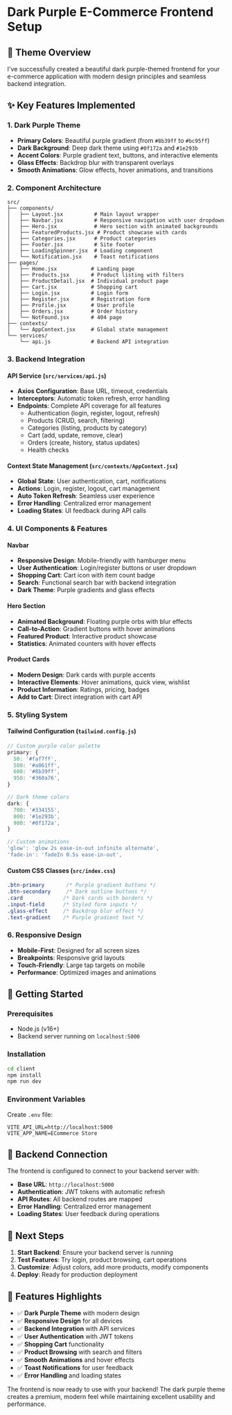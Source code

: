 # Dark Purple E-Commerce Frontend Setup

## 🎨 Theme Overview

I've successfully created a beautiful dark purple-themed frontend for your e-commerce application with modern design principles and seamless backend integration.

## ✨ Key Features Implemented

### 1. **Dark Purple Theme**
- **Primary Colors**: Beautiful purple gradient (from `#8b39ff` to `#bc95ff`)
- **Dark Background**: Deep dark theme using `#0f172a` and `#1e293b`
- **Accent Colors**: Purple gradient text, buttons, and interactive elements
- **Glass Effects**: Backdrop blur with transparent overlays
- **Smooth Animations**: Glow effects, hover animations, and transitions

### 2. **Component Architecture**
```
src/
├── components/
│   ├── Layout.jsx          # Main layout wrapper
│   ├── Navbar.jsx          # Responsive navigation with user dropdown
│   ├── Hero.jsx            # Hero section with animated backgrounds
│   ├── FeaturedProducts.jsx # Product showcase with cards
│   ├── Categories.jsx      # Product categories
│   ├── Footer.jsx          # Site footer
│   ├── LoadingSpinner.jsx  # Loading component
│   └── Notification.jsx    # Toast notifications
├── pages/
│   ├── Home.jsx           # Landing page
│   ├── Products.jsx       # Product listing with filters
│   ├── ProductDetail.jsx  # Individual product page
│   ├── Cart.jsx           # Shopping cart
│   ├── Login.jsx          # Login form
│   ├── Register.jsx       # Registration form
│   ├── Profile.jsx        # User profile
│   ├── Orders.jsx         # Order history
│   └── NotFound.jsx       # 404 page
├── contexts/
│   └── AppContext.jsx     # Global state management
└── services/
    └── api.js             # Backend API integration
```

### 3. **Backend Integration**

#### API Service (`src/services/api.js`)
- **Axios Configuration**: Base URL, timeout, credentials
- **Interceptors**: Automatic token refresh, error handling
- **Endpoints**: Complete API coverage for all features
  - Authentication (login, register, logout, refresh)
  - Products (CRUD, search, filtering)
  - Categories (listing, products by category)
  - Cart (add, update, remove, clear)
  - Orders (create, history, status updates)
  - Health checks

#### Context State Management (`src/contexts/AppContext.jsx`)
- **Global State**: User authentication, cart, notifications
- **Actions**: Login, register, logout, cart management
- **Auto Token Refresh**: Seamless user experience
- **Error Handling**: Centralized error management
- **Loading States**: UI feedback during API calls

### 4. **UI Components & Features**

#### Navbar
- **Responsive Design**: Mobile-friendly with hamburger menu
- **User Authentication**: Login/register buttons or user dropdown
- **Shopping Cart**: Cart icon with item count badge
- **Search**: Functional search bar with backend integration
- **Dark Theme**: Purple gradients and glass effects

#### Hero Section
- **Animated Background**: Floating purple orbs with blur effects
- **Call-to-Action**: Gradient buttons with hover animations
- **Featured Product**: Interactive product showcase
- **Statistics**: Animated counters with hover effects

#### Product Cards
- **Modern Design**: Dark cards with purple accents
- **Interactive Elements**: Hover animations, quick view, wishlist
- **Product Information**: Ratings, pricing, badges
- **Add to Cart**: Direct integration with cart API

### 5. **Styling System**

#### Tailwind Configuration (`tailwind.config.js`)
```javascript
// Custom purple color palette
primary: {
  50: '#faf7ff',
  500: '#a061ff',
  600: '#8b39ff',
  950: '#360a76',
}

// Dark theme colors
dark: {
  700: '#334155',
  800: '#1e293b',
  900: '#0f172a',
}

// Custom animations
'glow': 'glow 2s ease-in-out infinite alternate',
'fade-in': 'fadeIn 0.5s ease-in-out',
```

#### Custom CSS Classes (`src/index.css`)
```css
.btn-primary       /* Purple gradient buttons */
.btn-secondary     /* Dark outline buttons */
.card             /* Dark cards with borders */
.input-field      /* Styled form inputs */
.glass-effect     /* Backdrop blur effect */
.text-gradient    /* Purple gradient text */
```

### 6. **Responsive Design**
- **Mobile-First**: Designed for all screen sizes
- **Breakpoints**: Responsive grid layouts
- **Touch-Friendly**: Large tap targets on mobile
- **Performance**: Optimized images and animations

## 🚀 Getting Started

### Prerequisites
- Node.js (v16+)
- Backend server running on `localhost:5000`

### Installation
```bash
cd client
npm install
npm run dev
```

### Environment Variables
Create `.env` file:
```
VITE_API_URL=http://localhost:5000
VITE_APP_NAME=ECommerce Store
```

## 🔧 Backend Connection

The frontend is configured to connect to your backend server with:

- **Base URL**: `http://localhost:5000`
- **Authentication**: JWT tokens with automatic refresh
- **API Routes**: All backend routes are mapped
- **Error Handling**: Centralized error management
- **Loading States**: User feedback during operations

## 🎯 Next Steps

1. **Start Backend**: Ensure your backend server is running
2. **Test Features**: Try login, product browsing, cart operations
3. **Customize**: Adjust colors, add more products, modify components
4. **Deploy**: Ready for production deployment

## 🌟 Features Highlights

- ✅ **Dark Purple Theme** with modern design
- ✅ **Responsive Design** for all devices
- ✅ **Backend Integration** with API services
- ✅ **User Authentication** with JWT tokens
- ✅ **Shopping Cart** functionality
- ✅ **Product Browsing** with search and filters
- ✅ **Smooth Animations** and hover effects
- ✅ **Toast Notifications** for user feedback
- ✅ **Error Handling** and loading states

The frontend is now ready to use with your backend! The dark purple theme creates a premium, modern feel while maintaining excellent usability and performance.
